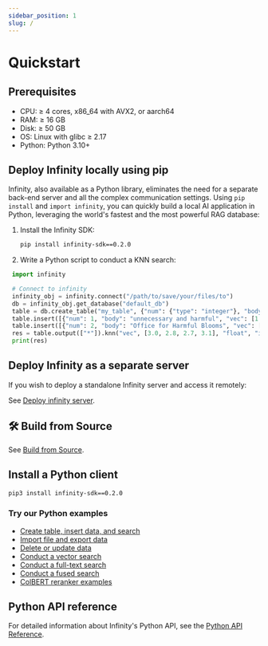 ```yaml
---
sidebar_position: 1
slug: /
---
```


# Quickstart

## Prerequisites

- CPU: &ge; 4 cores, x86_64 with AVX2, or aarch64
- RAM: &ge; 16 GB
- Disk: &ge; 50 GB
- OS: Linux with glibc &ge; 2.17
- Python: Python 3.10+

## Deploy Infinity locally using pip

Infinity, also available as a Python library, eliminates the need for a separate back-end server and all the complex communication settings. Using `pip install` and `import infinity`, you can quickly build a local AI application in Python, leveraging the world's fastest and the most powerful RAG database:

1. Install the Infinity SDK:

   ```bash
   pip install infinity-sdk==0.2.0
   ```
2. Write a Python script to conduct a KNN search:

  ```python
   import infinity

   # Connect to infinity
   infinity_obj = infinity.connect("/path/to/save/your/files/to")
   db = infinity_obj.get_database("default_db")
   table = db.create_table("my_table", {"num": {"type": "integer"}, "body": {"type": "varchar"}, "vec": {"type": "vector, 4, float"}})
   table.insert([{"num": 1, "body": "unnecessary and harmful", "vec": [1.0, 1.2, 0.8, 0.9]}])
   table.insert([{"num": 2, "body": "Office for Harmful Blooms", "vec": [4.0, 4.2, 4.3, 4.5]}])
   res = table.output(["*"]).knn("vec", [3.0, 2.8, 2.7, 3.1], "float", "ip", 2).to_pl()
   print(res)
   ```

## Deploy Infinity as a separate server

If you wish to deploy a standalone Infinity server and access it remotely: 

See [Deploy infinity server](https://infiniflow.org/docs/dev/deploy_infinity_server).

## 🛠️ Build from Source

See [Build from Source](https://infiniflow.org/docs/dev/build_from_source).

## Install a Python client


```bash
pip3 install infinity-sdk==0.2.0
```

### Try our Python examples

- [Create table, insert data, and search](../../example/simple_example.py)
- [Import file and export data](../../example/import_data.py)
- [Delete or update data](../../example/delete_update_data.py)
- [Conduct a vector search](../../example/vector_search.py)
- [Conduct a full-text search](../../example/fulltext_search.py)
- [Conduct a fused search](../../example/fusion_search.py)
- [ColBERT reranker examples](../../example)


## Python API reference

For detailed information about Infinity's Python API, see the [Python API Reference](../references/pysdk_api_reference.md).
